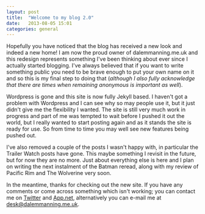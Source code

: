 ```yaml
---
layout: post
title:  "Welcome to my blog 2.0"
date:   2013-08-05 15:01
categories: general
---
```


Hopefully you have noticed that the blog has received a new look and indeed a new home! I am now the proud owner of dalemmanning.me.uk and this redesign represents something I've been thinking about ever since I actually started blogging. I've always believed that if you want to write something public you need to be brave enough to put your own name on it and so this is my final step to doing that (_although I also fully acknowledge that there are times when remaining anonymous is important as well_). 

Wordpress is gone and this site is now fully Jekyll based. I haven't got a problem with Wordpress and I can see why so may people use it, but it just didn't give me the flexibility I wanted. The site is still very much work in progress and part of me was tempted to wait before I pushed it out the world, but I really wanted to start posting again and as it stands the site is ready for use. So from time to time you may well see new features being pushed out.

I've also removed a couple of the posts I wasn't happy with, in particular the Trailer Watch posts have gone. This maybe something I revisit in the future, but for now they are no more. Just about everything else is here and I plan on writing the next instalment of the Batman reread, along with my review of Pacific Rim and The Wolverine very soon.

In the meantime, thanks for checking out the new site. If you have any comments or come across something which isn't working; you can contact me on [Twitter][dmtwitter] and [App.net][dmappnet], alternatively you can e-mail me at desk@dalemmanning.me.uk.

[dmtwitter]: http://www.twitter.com/dalemmanning
[dmappnet]: https://alpha.app.net/dalemmanning